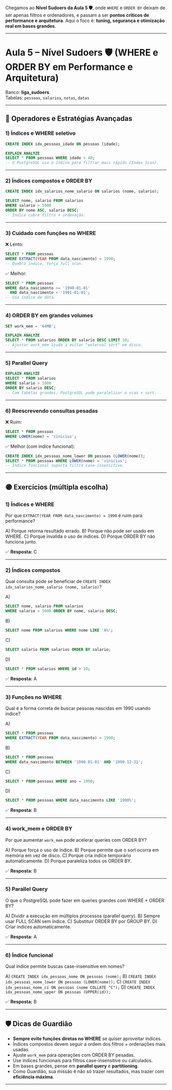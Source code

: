 Chegamos ao **Nível Sudoers da Aula 5 🛡️**, onde `WHERE` e `ORDER BY` deixam de ser apenas filtros e ordenadores, e passam a ser **pontos críticos de performance e arquitetura**.
Aqui o foco é: **tuning, segurança e otimização real em bases grandes**.

---

# Aula 5 – Nível Sudoers 🛡️ (WHERE e ORDER BY em Performance e Arquitetura)

Banco: **liga_sudoers**  
Tabelas: `pessoas`, `salarios`, `notas`, `datas`

---

## 🔧 Operadores e Estratégias Avançadas

### 1) Índices e WHERE seletivo
```sql
CREATE INDEX idx_pessoas_idade ON pessoas (idade);

EXPLAIN ANALYZE
SELECT * FROM pessoas WHERE idade > 40;
-- O PostgreSQL usa o índice para filtrar mais rápido (Index Scan).
````

---

### 2) Índices compostos e ORDER BY

```sql
CREATE INDEX idx_salarios_nome_salario ON salarios (nome, salario);

SELECT nome, salario FROM salarios
WHERE salario > 5000
ORDER BY nome ASC, salario DESC;
-- Índice cobre filtro + ordenação.
```

---

### 3) Cuidado com funções no WHERE

❌ Lento:

```sql
SELECT * FROM pessoas
WHERE EXTRACT(YEAR FROM data_nascimento) = 1990;
-- Quebra índice, força full scan.
```

✅ Melhor:

```sql
SELECT * FROM pessoas
WHERE data_nascimento >= '1990-01-01'
  AND data_nascimento < '1991-01-01';
-- Usa índice de data.
```

---

### 4) ORDER BY em grandes volumes

```sql
SET work_mem = '64MB';

EXPLAIN ANALYZE
SELECT * FROM salarios ORDER BY salario DESC LIMIT 10;
-- Ajustar work_mem ajuda a evitar "external sort" em disco.
```

---

### 5) Parallel Query

```sql
EXPLAIN ANALYZE
SELECT * FROM salarios
WHERE salario > 1000
ORDER BY salario DESC;
-- Com tabelas grandes, PostgreSQL pode paralelizar o scan + sort.
```

---

### 6) Reescrevendo consultas pesadas

❌ Ruim:

```sql
SELECT * FROM pessoas
WHERE LOWER(nome) = 'vinicius';
```

✅ Melhor (com índice funcional):

```sql
CREATE INDEX idx_pessoas_nome_lower ON pessoas (LOWER(nome));
SELECT * FROM pessoas WHERE LOWER(nome) = 'vinicius';
-- Índice funcional suporta filtro case-insensitive.
```

---

## 🟣 Exercícios (múltipla escolha)

### 1) Índices e WHERE

Por que `EXTRACT(YEAR FROM data_nascimento) = 1990` é ruim para performance?

A) Porque retorna resultado errado.
B) Porque não pode ser usado em WHERE.
C) Porque invalida o uso de índices.
D) Porque ORDER BY não funciona junto.

✅ **Resposta:** C

---

### 2) Índices compostos

Qual consulta pode se beneficiar de `CREATE INDEX idx_salarios_nome_salario (nome, salario)`?

A)

```sql
SELECT nome, salario FROM salarios
WHERE salario > 5000 ORDER BY nome, salario DESC;
```

B)

```sql
SELECT nome FROM salarios WHERE nome LIKE 'A%';
```

C)

```sql
SELECT salario FROM salarios ORDER BY salario;
```

D)

```sql
SELECT * FROM salarios WHERE id > 10;
```

✅ **Resposta:** A

---

### 3) Funções no WHERE

Qual é a forma correta de buscar pessoas nascidas em 1990 usando índice?

A)

```sql
SELECT * FROM pessoas
WHERE EXTRACT(YEAR FROM data_nascimento) = 1990;
```

B)

```sql
SELECT * FROM pessoas
WHERE data_nascimento BETWEEN '1990-01-01' AND '1990-12-31';
```

C)

```sql
SELECT * FROM pessoas WHERE ano = 1990;
```

D)

```sql
SELECT * FROM pessoas WHERE data_nascimento LIKE '1990%';
```

✅ **Resposta:** B

---

### 4) work\_mem e ORDER BY

Por que aumentar `work_mem` pode acelerar queries com ORDER BY?

A) Porque força o uso de índice.
B) Porque permite que o sort ocorra em memória em vez de disco.
C) Porque cria índice temporário automaticamente.
D) Porque paraleliza todos os ORDER BY.

✅ **Resposta:** B

---

### 5) Parallel Query

O que o PostgreSQL pode fazer em queries grandes com WHERE + ORDER BY?

A) Dividir a execução em múltiplos processos (parallel query).
B) Sempre usar FULL SCAN sem índice.
C) Substituir ORDER BY por GROUP BY.
D) Criar índices automaticamente.

✅ **Resposta:** A

---

### 6) Índice funcional

Qual índice permite buscas case-insensitive em nomes?

A) `CREATE INDEX idx_pessoas_nome ON pessoas (nome);`
B) `CREATE INDEX idx_pessoas_nome_lower ON pessoas (LOWER(nome));`
C) `CREATE INDEX idx_pessoas_nome_ci ON pessoas (nome COLLATE "C");`
D) `CREATE INDEX idx_pessoas_nome_upper ON pessoas (UPPER(id));`

✅ **Resposta:** B

---

## 🛡️ Dicas de Guardião

* **Sempre evite funções diretas no WHERE** se quiser aproveitar índices.
* Índices compostos devem seguir a ordem dos filtros + ordenações mais usadas.
* Ajuste `work_mem` para operações com ORDER BY pesadas.
* Use índices funcionais para filtros case-insensitive ou calculados.
* Em bases grandes, pense em **parallel query** e **partitioning**.
* Como Guardião, sua missão é não só trazer resultados, mas trazer com **eficiência máxima**.

---
